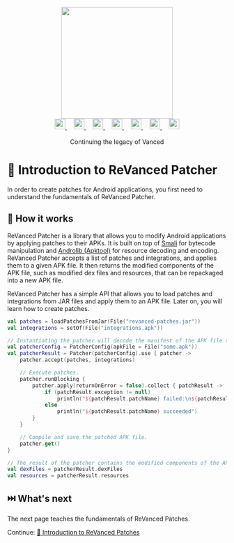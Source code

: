 <p align="center">
  <picture>
    <source
      width="256px"
      media="(prefers-color-scheme: dark)"
      srcset="../assets/revanced-headline/revanced-headline-vertical-dark.svg"
    >
    <img 
      width="256px"
      src="../assets/revanced-headline/revanced-headline-vertical-light.svg"
    >
  </picture>
  <br>
  <a href="https://revanced.app/">
     <picture>
         <source height="24px" media="(prefers-color-scheme: dark)" srcset="../assets/revanced-logo/revanced-logo.svg" />
         <img height="24px" src="../assets/revanced-logo/revanced-logo.svg" />
     </picture>
   </a>&nbsp;&nbsp;&nbsp;
   <a href="https://github.com/ReVanced">
       <picture>
           <source height="24px" media="(prefers-color-scheme: dark)" srcset="https://i.ibb.co/dMMmCrW/Git-Hub-Mark.png" />
           <img height="24px" src="https://i.ibb.co/9wV3HGF/Git-Hub-Mark-Light.png" />
       </picture>
   </a>&nbsp;&nbsp;&nbsp;
   <a href="http://revanced.app/discord">
       <picture>
           <source height="24px" media="(prefers-color-scheme: dark)" srcset="https://user-images.githubusercontent.com/13122796/178032563-d4e084b7-244e-4358-af50-26bde6dd4996.png" />
           <img height="24px" src="https://user-images.githubusercontent.com/13122796/178032563-d4e084b7-244e-4358-af50-26bde6dd4996.png" />
       </picture>
   </a>&nbsp;&nbsp;&nbsp;
   <a href="https://reddit.com/r/revancedapp">
       <picture>
           <source height="24px" media="(prefers-color-scheme: dark)" srcset="https://user-images.githubusercontent.com/13122796/178032351-9d9d5619-8ef7-470a-9eec-2744ece54553.png" />
           <img height="24px" src="https://user-images.githubusercontent.com/13122796/178032351-9d9d5619-8ef7-470a-9eec-2744ece54553.png" />
       </picture>
   </a>&nbsp;&nbsp;&nbsp;
   <a href="https://t.me/app_revanced">
      <picture>
         <source height="24px" media="(prefers-color-scheme: dark)" srcset="https://user-images.githubusercontent.com/13122796/178032213-faf25ab8-0bc3-4a94-a730-b524c96df124.png" />
         <img height="24px" src="https://user-images.githubusercontent.com/13122796/178032213-faf25ab8-0bc3-4a94-a730-b524c96df124.png" />
      </picture>
   </a>&nbsp;&nbsp;&nbsp;
   <a href="https://x.com/revancedapp">
      <picture>
         <source media="(prefers-color-scheme: dark)" srcset="https://user-images.githubusercontent.com/93124920/270180600-7c1b38bf-889b-4d68-bd5e-b9d86f91421a.png">
         <img height="24px" src="https://user-images.githubusercontent.com/93124920/270108715-d80743fa-b330-4809-b1e6-79fbdc60d09c.png" />
      </picture>
   </a>&nbsp;&nbsp;&nbsp;
   <a href="https://www.youtube.com/@ReVanced">
      <picture>
         <source height="24px" media="(prefers-color-scheme: dark)" srcset="https://user-images.githubusercontent.com/13122796/178032714-c51c7492-0666-44ac-99c2-f003a695ab50.png" />
         <img height="24px" src="https://user-images.githubusercontent.com/13122796/178032714-c51c7492-0666-44ac-99c2-f003a695ab50.png" />
     </picture>
   </a>
   <br>
   <br>
   Continuing the legacy of Vanced
</p>

# 💉 Introduction to ReVanced Patcher

In order to create patches for Android applications, you first need to understand the fundamentals of ReVanced Patcher.

## 📙 How it works

ReVanced Patcher is a library that allows you to modify Android applications by applying patches to their APKs. It is built on top of [Smali](https://github.com/google/smali) for bytecode manipulation and [Androlib (Apktool)](https://github.com/iBotPeaches/Apktool) for resource decoding and encoding.
ReVanced Patcher accepts a list of patches and integrations, and applies them to a given APK file. It then returns the modified components of the APK file, such as modified dex files and resources, that can be repackaged into a new APK file.

ReVanced Patcher has a simple API that allows you to load patches and integrations from JAR files and apply them to an APK file.
Later on, you will learn how to create patches.

```kt
val patches = loadPatchesFromJar(File("revanced-patches.jar"))
val integrations = setOf(File("integrations.apk"))

// Instantiating the patcher will decode the manifest of the APK file to read the package and version name.
val patcherConfig = PatcherConfig(apkFile = File("some.apk"))
val patcherResult = Patcher(patcherConfig).use { patcher ->
    patcher.accept(patches, integrations)

    // Execute patches.
    patcher.runBlocking {
        patcher.apply(returnOnError = false).collect { patchResult ->
            if (patchResult.exception != null)
                println("${patchResult.patchName} failed:\n${patchResult.exception}")
            else
                println("${patchResult.patchName} succeeded")
        }
    }

    // Compile and save the patched APK file.
    patcher.get()
}

// The result of the patcher contains the modified components of the APK file that can be repackaged into a new APK file.
val dexFiles = patcherResult.dexFiles
val resources = patcherResult.resources
```

## ⏭️ What's next

The next page teaches the fundamentals of ReVanced Patches.

Continue: [🧩 Introduction to ReVanced Patches](2_patches_intro.md)
